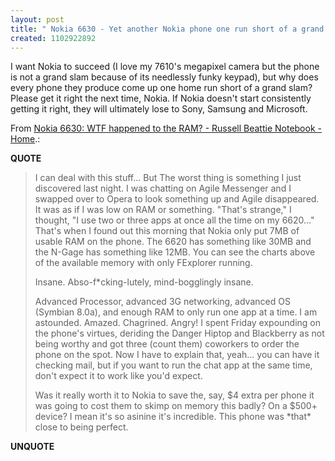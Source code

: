```yaml
---
layout: post
title: " Nokia 6630 - Yet another Nokia phone one run short of a grand slam"
created: 1102922892
---
```

<p>I want Nokia to succeed (I love my 7610's megapixel camera but the phone is not a grand slam because of its needlessly funky keypad), but why does every phone they produce come up one home run short of a grand slam?  Please get it right the next time, Nokia.  If Nokia doesn't start consistently getting it right, they will ultimately lose to Sony, Samsung and Microsoft.
</p>

<p>From <a href="http://www.russellbeattie.com/notebook/1008200.html">Nokia 6630: WTF happened to the RAM? - Russell Beattie Notebook - Home</a>.:</p>
<p><b>QUOTE</b></p><blockquote><p>I can deal with this stuff... But The worst thing is something I just discovered last night. I was chatting on Agile Messenger and I swapped over to Opera to look something up and Agile disappeared. It was as if I was low on RAM or something. "That's strange," I thought, "I use two or three apps at once all the time on my 6620..." That's when I found out this morning that Nokia only put 7MB of usable RAM on the phone. The 6620 has something like 30MB and the N-Gage has something like 12MB. You can see the charts above of the available memory with only FExplorer running.
</p>
<p>Insane. Abso-f*cking-lutely, mind-bogglingly insane.
</p>
<p>Advanced Processor, advanced 3G networking, advanced OS (Symbian 8.0a), and enough RAM to only run one app at a time. I am astounded. Amazed. Chagrined. Angry! I spent Friday expounding on the phone's virtues, deriding the Danger Hiptop and Blackberry as not being worthy and got three (count them) coworkers to order the phone on the spot. Now I have to explain that, yeah... you can have it checking mail, but if you want to run the chat app at the same time, don't expect it to work like you'd expect.</p>

<p>Was it really worth it to Nokia to save the, say, $4 extra per phone it was going to cost them to skimp on memory this badly? On a $500+ device? I mean it's so asinine it's incredible. This phone was *that* close to being perfect.</p></blockquote><p><b>UNQUOTE</b></p>



